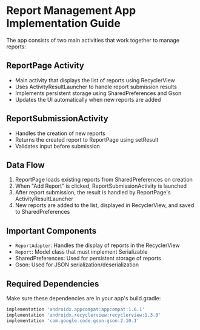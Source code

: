 # Report Management App Implementation Guide

The app consists of two main activities that work together to manage reports:

## ReportPage Activity
- Main activity that displays the list of reports using RecyclerView
- Uses ActivityResultLauncher to handle report submission results
- Implements persistent storage using SharedPreferences and Gson
- Updates the UI automatically when new reports are added

## ReportSubmissionActivity
- Handles the creation of new reports
- Returns the created report to ReportPage using setResult
- Validates input before submission

## Data Flow
1. ReportPage loads existing reports from SharedPreferences on creation
2. When "Add Report" is clicked, ReportSubmissionActivity is launched
3. After report submission, the result is handled by ReportPage's ActivityResultLauncher
4. New reports are added to the list, displayed in RecyclerView, and saved to SharedPreferences

## Important Components
- `ReportAdapter`: Handles the display of reports in the RecyclerView
- `Report`: Model class that must implement Serializable
- SharedPreferences: Used for persistent storage of reports
- Gson: Used for JSON serialization/deserialization

## Required Dependencies
Make sure these dependencies are in your app's build.gradle:
```gradle
implementation 'androidx.appcompat:appcompat:1.6.1'
implementation 'androidx.recyclerview:recyclerview:1.3.0'
implementation 'com.google.code.gson:gson:2.10.1'
```
